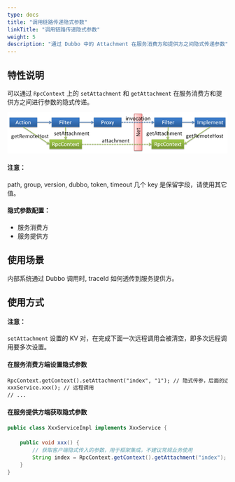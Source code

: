 ```yaml
---
type: docs
title: "调用链路传递隐式参数"
linkTitle: "调用链路传递隐式参数"
weight: 5
description: "通过 Dubbo 中的 Attachment 在服务消费方和提供方之间隐式传递参数"
---
```

## 特性说明
可以通过 `RpcContext` 上的 `setAttachment` 和 `getAttachment` 在服务消费方和提供方之间进行参数的隐式传递。 


![/user-guide/images/context.png](/imgs/user/context.png)
#### 注意：
path, group, version, dubbo, token, timeout 几个 key 是保留字段，请使用其它值。

#### 隐式参数配置：
- 服务消费方
- 服务提供方

## 使用场景

内部系统通过 Dubbo 调用时, traceId 如何透传到服务提供方。

## 使用方式
#### 注意：
`setAttachment` 设置的 KV 对，在完成下面一次远程调用会被清空，即多次远程调用要多次设置。
#### 在服务消费方端设置隐式参数
```xml
RpcContext.getContext().setAttachment("index", "1"); // 隐式传参，后面的远程调用都会隐式将这些参数发送到服务器端，类似cookie，用于框架集成，不建议常规业务使用
xxxService.xxx(); // 远程调用
// ...
```
#### 在服务提供方端获取隐式参数
```java
public class XxxServiceImpl implements XxxService {
 
    public void xxx() {
        // 获取客户端隐式传入的参数，用于框架集成，不建议常规业务使用
        String index = RpcContext.getContext().getAttachment("index"); 
    }
}
```
